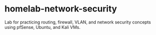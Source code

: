 # homelab-network-security
Lab for practicing routing, firewall, VLAN, and network security concepts using pfSense, Ubuntu, and Kali VMs.
